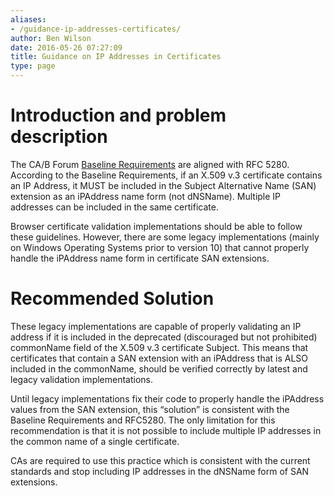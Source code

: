 ```yaml
---
aliases:
- /guidance-ip-addresses-certificates/
author: Ben Wilson
date: 2016-05-26 07:27:09
title: Guidance on IP Addresses in Certificates
type: page
---
```


# Introduction and problem description

The CA/B Forum [Baseline Requirements][1] are aligned with RFC 5280. According to the Baseline Requirements, if an X.509 v.3 certificate contains an IP Address, it MUST be included in the Subject Alternative Name (SAN) extension as an iPAddress name form (not dNSName). Multiple IP addresses can be included in the same certificate.

Browser certificate validation implementations should be able to follow these guidelines. However, there are some legacy implementations (mainly on Windows Operating Systems prior to version 10) that cannot properly handle the iPAddress name form in certificate SAN extensions.

# Recommended Solution

These legacy implementations are capable of properly validating an IP address if it is included in the deprecated (discouraged but not prohibited) commonName field of the X.509 v.3 certificate Subject. This means that certificates that contain a SAN extension with an iPAddress that is ALSO included in the commonName, should be verified correctly by latest and legacy validation implementations.

Until legacy implementations fix their code to properly handle the iPAddress values from the SAN extension, this “solution” is consistent with the Baseline Requirements and RFC5280. The only limitation for this recommendation is that it is not possible to include multiple IP addresses in the common name of a single certificate.

CAs are required to use this practice which is consistent with the current standards and stop including IP addresses in the dNSName form of SAN extensions.

[1]: /baseline-requirements/